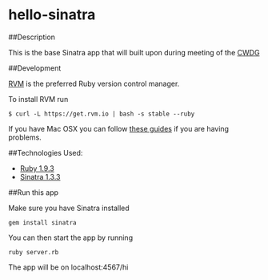 hello-sinatra
=============

##Description

This is the base Sinatra app that will built
upon during meeting of the [CWDG](http://www.cwdg.github.com)

##Development

[RVM](https://rvm.io/) is the preferred Ruby version control manager.

To install RVM run
    
    $ curl -L https://get.rvm.io | bash -s stable --ruby


If you have Mac OSX you can follow
[these guides](https://rvm.io/os/osx/) if you are having problems.


##Technologies Used:

* [Ruby 1.9.3](http://www.ruby-lang.org/en/)
* [Sinatra 1.3.3](http://www.sinatrarb.com/)

##Run this app

Make sure you have Sinatra installed

    gem install sinatra
    

You can then start the app by running

    ruby server.rb
    
The app will be on localhost:4567/hi

